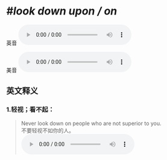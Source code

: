 # ***\#look down upon / on*** 
英音
<audio src="./media/look down upon_on1.aac" controls="controls"></audio>

美音
<audio src="./media/look down upon_on2.aac" controls="controls"></audio>



  

英文释义
---
### 1.**轻视；看不起：**  

 > Never look down on people who are not superior to you.  
 > 不要轻视不如你的人。    
<audio src="./media/look-517-10_AAC.aac" controls="controls"></audio>


